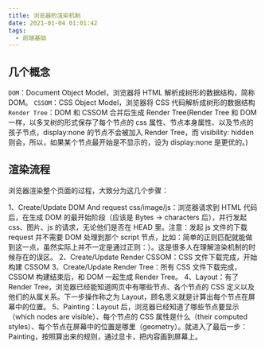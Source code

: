 ```yaml
---
title: 浏览器的渲染机制
date: 2021-01-04 01:01:42
tags:
  - 前端基础
---
```


## 几个概念

`DOM`：Document Object Model，浏览器将 HTML 解析成树形的数据结构，简称 DOM。
`CSSOM`：CSS Object Model，浏览器将 CSS 代码解析成树形的数据结构
`Render Tree`：DOM 和 CSSOM 合并后生成 Render Tree(Render Tree 和 DOM 一样，以多叉树的形式保存了每个节点的 css 属性、节点本身属性、以及节点的孩子节点，display:none 的节点不会被加入 Render Tree，而 visibility: hidden 则会，所以，如果某个节点最开始是不显示的，设为 display:none 是更优的。)

## 渲染流程

浏览器渲染整个页面的过程，大致分为这几个步骤：

1、Create/Update DOM And request css/image/js：浏览器请求到 HTML 代码后，在生成 DOM 的最开始阶段（应该是 Bytes → characters 后），并行发起 css、图片、js 的请求，无论他们是否在 HEAD 里。注意：发起 js 文件的下载 request 并不需要 DOM 处理到那个 script 节点，比如：简单的正则匹配就能做到这一点，虽然实际上并不一定是通过正则：）。这是很多人在理解渲染机制的时候存在的误区。
2、Create/Update Render CSSOM：CSS 文件下载完成，开始构建 CSSOM
3、Create/Update Render Tree：所有 CSS 文件下载完成，CSSOM 构建结束后，和 DOM 一起生成 Render Tree。
4、Layout：有了 Render Tree，浏览器已经能知道网页中有哪些节点、各个节点的 CSS 定义以及他们的从属关系。下一步操作称之为 Layout，顾名思义就是计算出每个节点在屏幕中的位置。
5、Painting：Layout 后，浏览器已经知道了哪些节点要显示（which nodes are visible）、每个节点的 CSS 属性是什么（their computed styles）、每个节点在屏幕中的位置是哪里（geometry）。就进入了最后一步：Painting，按照算出来的规则，通过显卡，把内容画到屏幕上。
